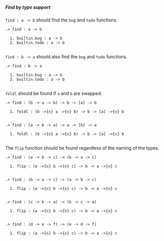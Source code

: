 ##### Find by type support

`find : a -> b` should find the `bug` and `todo` functions.

```ucm
.> find : a -> b

  1. builtin.bug : a -> b
  2. builtin.todo : a -> b
  

```
`find : b -> a` should also find the `bug` and `todo` functions.

```ucm
.> find : b -> a

  1. builtin.bug : a -> b
  2. builtin.todo : a -> b
  

```
`foldl` should be found if `a` and `b` are swapped.

```ucm
.> find : (b -> a -> b) -> b -> [a] -> b

  1. foldl : (b ->{𝕖} a ->{𝕖} b) -> b -> [a] ->{𝕖} b
  

```
```ucm
.> find : (a -> b -> a) -> a -> [b] -> a

  1. foldl : (b ->{𝕖} a ->{𝕖} b) -> b -> [a] ->{𝕖} b
  

```
The `flip` function should be found regardless of the naming of the types.

```ucm
.> find : (a -> b -> c) -> (b -> a -> c)

  1. flip : (a ->{𝕖} b ->{𝕖} c) -> b -> a ->{𝕖} c
  

.> find : (b -> a -> c) -> (a -> b -> c)

  1. flip : (a ->{𝕖} b ->{𝕖} c) -> b -> a ->{𝕖} c
  

.> find : (c -> b -> a) -> (b -> c -> a)

  1. flip : (a ->{𝕖} b ->{𝕖} c) -> b -> a ->{𝕖} c
  

.> find : (d -> e -> f) -> (e -> d -> f)

  1. flip : (a ->{𝕖} b ->{𝕖} c) -> b -> a ->{𝕖} c
  

```
